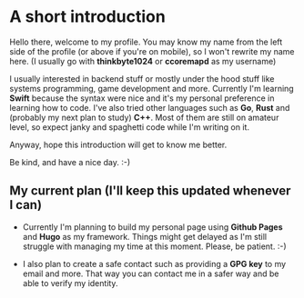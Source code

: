 # A short introduction
Hello there, welcome to my profile. You may know my name from the left side of the profile (or above if you're on mobile), so I won't rewrite my name here. (I usually go with **thinkbyte1024** or **ccoremapd** as my username)

I usually interested in backend stuff or mostly under the hood stuff like systems programming, game development and more. Currently I'm learning **Swift** because the syntax were nice and it's my personal preference in learning how to code. I've also tried other languages such as **Go**, **Rust** and (probably my next plan to study) **C++**. Most of them are still on amateur level, so expect janky and spaghetti code while I'm writing on it.

Anyway, hope this introduction will get to know me better. 

Be kind, and have a nice day. :-)

## My current plan (I'll keep this updated whenever I can)

- Currently I'm planning to build my personal page using **Github Pages** and **Hugo** as my framework. Things might get delayed as I'm still struggle with managing my time at this moment. Please, be patient. :-)

- I also plan to create a safe contact such as providing a **GPG key** to my email and more. That way you can contact me in a safer way and be able to verify my identity.
